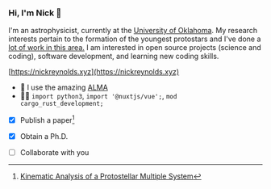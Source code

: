 ### Hi, I'm Nick 👋

I'm an astrophysicist, currently at the [University of Oklahoma](https://nhn.ou.edu). My research interests pertain to the formation of the youngest protostars and I've done a [lot of work in this area.](https://nickalaskreynolds.github.io#projects) I am interested in open source projects (science and coding), software development, and learning new coding skills.

[https://nickreynolds.xyz](https://nickreynolds.xyz)

- 🔭 I use the amazing [ALMA](https://almascience.nrao.edu) 
- 👨‍💻  `import python3`, `import '@nuxtjs/vue';`, `mod cargo_rust_development;`
- [x] Publish a paper[^1]
- [x] Obtain a Ph.D.
- [ ] Collaborate with you
  
  
  [^1]: [Kinematic Analysis of a Protostellar Multiple System](https://ui.adsabs.harvard.edu/abs/2021ApJ...907L..10R/abstract)
